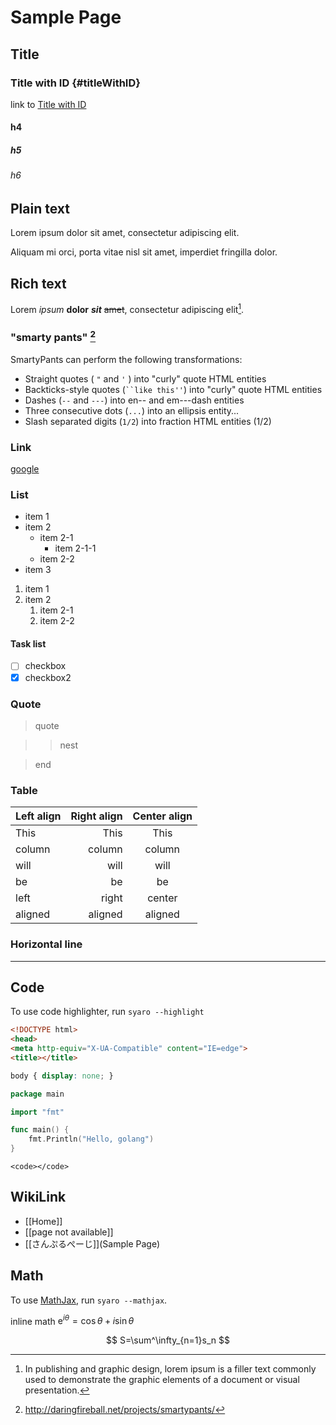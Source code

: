 Sample Page
====

Title
----
### Title with ID {#titleWithID}
link to [Title with ID](#titleWithID)

#### h4

##### h5

###### h6

Plain text
----
Lorem ipsum dolor sit amet, consectetur adipiscing elit. 

Aliquam mi orci, porta vitae nisl sit amet, imperdiet fringilla dolor.

Rich text
----
Lorem *ipsum* **dolor** ***sit*** ~~amet~~, consectetur adipiscing elit[^lorem-ipsum].

### "smarty pants" [^smarty-pants]
SmartyPants can perform the following transformations:

* Straight quotes ( `"` and `'` ) into "curly" quote HTML entities
* Backticks-style quotes (` ``like this'' `) into "curly" quote HTML entities
* Dashes (`--` and `---`) into en-- and em---dash entities
* Three consecutive dots (`...`) into an ellipsis entity...
* Slash separated digits (`1/2`) into fraction HTML entities (1/2)

### Link
[google](http://google.co.jp)

### List
* item 1
* item 2
    - item 2-1
        + item 2-1-1
    - item 2-2
* item 3

1. item 1
2. item 2
    1. item 2-1
    2. item 2-2

#### Task list

* [ ] checkbox
* [x] checkbox2

### Quote
> quote

> > nest

> end

### Table

| Left align | Right align | Center align |
|:-----------|------------:|:------------:|
| This       |        This |     This     |
| column     |      column |    column    |
| will       |        will |     will     |
| be         |          be |      be      |
| left       |       right |    center    |
| aligned    |     aligned |   aligned    |

### Horizontal line

---

Code
----
To use code highlighter, run `syaro --highlight`

```HTML
<!DOCTYPE html>
<head>
<meta http-equiv="X-UA-Compatible" content="IE=edge">
<title></title>
```

```css
body { display: none; }
```

```go
package main

import "fmt"

func main() {
    fmt.Println("Hello, golang")
}
```

`<code></code>`

WikiLink
----
* [[Home]]
* [[page not available]]
* [[さんぷるぺーじ]](Sample Page)

Math
----
To use [MathJax](http://www.mathjax.org/), run `syaro --mathjax`.

inline math $\mathrm{e}^{i\theta}=\cos\theta+i\sin\theta$

$$ S=\sum^\infty_{n=1}s_n $$

[^lorem-ipsum]: In publishing and graphic design, lorem ipsum is a filler text commonly used to demonstrate the graphic elements of a document or visual presentation.
[^smarty-pants]: http://daringfireball.net/projects/smartypants/
